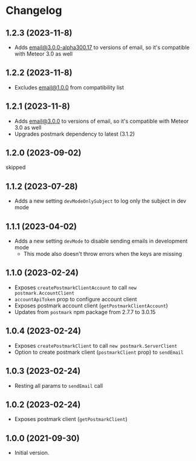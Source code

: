 # Changelog

## 1.2.3 (2023-11-8)

- Adds email@3.0.0-alpha300.17 to versions of email, so it's compatible with Meteor 3.0 as well

## 1.2.2 (2023-11-8)

- Excludes email@1.0.0 from compatibility list

## 1.2.1 (2023-11-8)

- Adds email@3.0.0 to versions of email, so it's compatible with Meteor 3.0 as well
- Upgrades postmark dependency to latest (3.1.2)

## 1.2.0 (2023-09-02)

skipped

## 1.1.2 (2023-07-28)

- Adds a new setting `devModeOnlySubject` to log only the subject in dev mode

## 1.1.1 (2023-04-02)

- Adds a new setting `devMode` to disable sending emails in development mode
  - This mode also doesn't throw errors when the keys are missing

## 1.1.0 (2023-02-24)

- Exposes `createPostmarkClientAccount` to call `new postmark.AccountClient`
- `accountApiToken` prop to configure account client
- Exposes postmark account client (`getPostmarkClientAccount`)
- Updates from `postmark` npm package from 2.7.7 to 3.0.15

## 1.0.4 (2023-02-24)

- Exposes `createPostmarkClient` to call `new postmark.ServerClient`
- Option to create postmark client (`postmarkClient` prop) to `sendEmail`

## 1.0.3 (2023-02-24)

- Resting all params to `sendEmail` call

## 1.0.2 (2023-02-24)

- Exposes postmark client (`getPostmarkClient`)

## 1.0.0 (2021-09-30)

- Initial version.
